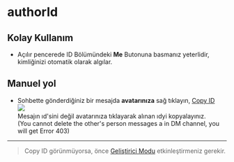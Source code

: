 # authorId

## Kolay Kullanım

 - Açılır pencerede ID Bölümündeki **Me** Butonuna basmanız yeterlidir, 
   kimliğinizi otomatik olarak algılar.


## Manuel yol
- Sohbette gönderdiğiniz bir mesajda **avatarınıza** sağ tıklayın, [Copy ID](./developerMode.md)  
  <img src="https://arven.is-pretty.cool/7trD4sQ.gif">  
  Mesajın ıd'sini değil avatarınıza tıklayarak alınan ıdyi kopyalayınız.  
  (You cannot delete the other's person messages a in DM channel, you will get Error 403)


-----

> Copy ID görünmüyorsa, önce [Geliştirici Modu](./developerMode.md) etkinleştirmeniz gerekir.
